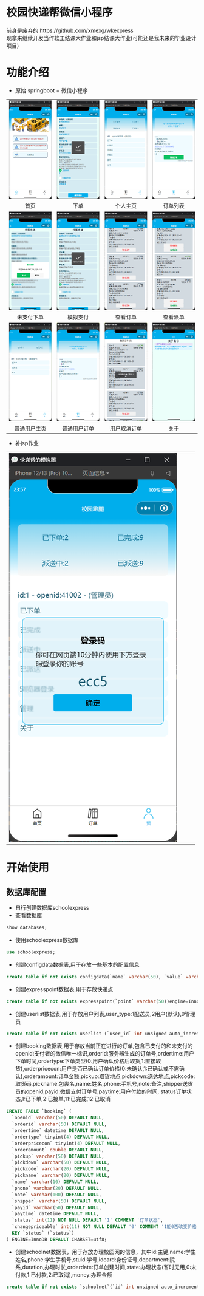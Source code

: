 # 校园快递帮微信小程序  
前身是废弃的 https://github.com/xmexg/wkexpress  
现拿来继续开发当作软工结课大作业和jsp结课大作业(可能还是我未来的毕业设计项目)  

# 功能介绍
- 原始 springboot + 微信小程序

|||||
|:--:|:--:|:--:|:--:|
|![首页](./image/1.png)|![下单](./image/2.png)|![个人主页](./image/3.png)|![订单列表](./image/4.png)|
|首页|下单|个人主页|订单列表|
|![未支付下单](./image/5.png)|![模拟支付](./image/6.png)|![查看订单](./image/7.png)|![查看派单](./image/8.png)|
|未支付下单|模拟支付|查看订单|查看派单|
|![普通用户主页](./image/9.png)|![普通用户订单](./image/10.png)|![用户取消订单](./image/11.png)|![关于](./image/12.png)|
|普通用户主页|普通用户订单|用户取消订单|关于|

- 补jsp作业

|||||
|--|--|--|--|
|![识别码登录网页端](./image/21.png)||||
# 开始使用

## 数据库配置  
 + 自行创建数据库schoolexpress  
 + 查看数据库  
```sql
show databases;
```
 + 使用schoolexpress数据库  
```sql
use schoolexpress;
```
 + 创建configdata数据表,用于存放一些基本的配置信息  
```sql
create table if not exists configdata(`name` varchar(50), `value` varchar(50))engine=InnoDB default charset=utf8;
```
 + 创建expresspoint数据表,用于存放快递点  
```sql
create table if not exists expresspoint(`point` varchar(50))engine=InnoDB default charset=utf8;
```
 + 创建userlist数据表,用于存放用户列表,user_type:1配送员,2用户(默认),9管理员  
```sql
create table if not exists userlist (`user_id` int unsigned auto_increment, `user_type` tinyint, `user_session_key` varchar(50), `user_openid` varchar(50), `user_token` varchar(100), `user_creattime` datetime, primary key (`user_id`))engine=InnoDB default charset=utf8;
```
 + 创建booking数据表,用于存放当前正在进行的订单,包含已支付的和未支付的  
 openid:支付者的微信唯一标识,orderid:服务器生成的订单号,ordertime:用户下单时间,ordertype:下单类型(0:用户确认价格后取货,1:直接取货),orderpricecon:用户是否已确认订单价格(0:未确认,1:已确认或不需确认),orderamount:订单金额,pickup:取货地点,pickdown:送达地点,pickcode:取货码,pickname:包裹名,name:姓名,phone:手机号,note:备注,shipper送货员的openid,payid:微信支付订单号,paytime:用户付款的时间, status订单状态,1:已下单,2:已接单,11:已完成,12:已取消
```sql
CREATE TABLE `booking` (
  `openid` varchar(50) DEFAULT NULL,
  `orderid` varchar(50) DEFAULT NULL,
  `ordertime` datetime DEFAULT NULL,
  `ordertype` tinyint(4) DEFAULT NULL,
  `orderpricecon` tinyint(4) DEFAULT NULL,
  `orderamount` double DEFAULT NULL,
  `pickup` varchar(50) DEFAULT NULL,
  `pickdown` varchar(50) DEFAULT NULL,
  `pickcode` varchar(20) DEFAULT NULL,
  `pickname` varchar(20) DEFAULT NULL,
  `name` varchar(10) DEFAULT NULL,
  `phone` varchar(20) DEFAULT NULL,
  `note` varchar(100) DEFAULT NULL,
  `shipper` varchar(50) DEFAULT NULL,
  `payid` varchar(50) DEFAULT NULL,
  `paytime` datetime DEFAULT NULL,
  `status` int(11) NOT NULL DEFAULT '1' COMMENT '订单状态',
  `changepriceable` int(11) NOT NULL DEFAULT '0' COMMENT '1能0否改变价格',
  KEY `status` (`status`)
) ENGINE=InnoDB DEFAULT CHARSET=utf8;
```

 + 创建schoolnet数据表，用于存放办理校园网的信息，其中id:主键,name:学生姓名,phone:学生手机号,stuid:学号,idcard:身份证号,department:院系,duration,办理时长,orderdate:订单创建时间,state:办理状态(暂时无用,0:未付款,1:已付款,2:已取消),money:办理金额

```sql
create table if not exists `schoolnet`(`id` int unsigned auto_increment, openid varchar(50) not null, name varchar(10) not null, phone varchar(20) not null, stuid varchar(20) not null, idcard varchar(20), department varchar(50), duration varchar(10) not null, orderdate timestamp, state tinyint, money double, primary key (`id`)) ENGINE=InnoDB DEFAULT CHARSET=utf8;
```
